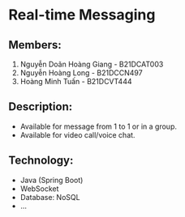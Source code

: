 # Real-time Messaging

## Members:
1. Nguyễn Doãn Hoàng Giang - B21DCAT003
2. Nguyễn Hoàng Long - B21DCCN497
3. Hoàng Minh Tuấn - B21DCVT444

## Description:
- Available for message from 1 to 1 or in a group.
- Available for video call/voice chat.

## Technology:
- Java (Spring Boot)
- WebSocket
- Database: NoSQL
- ...
